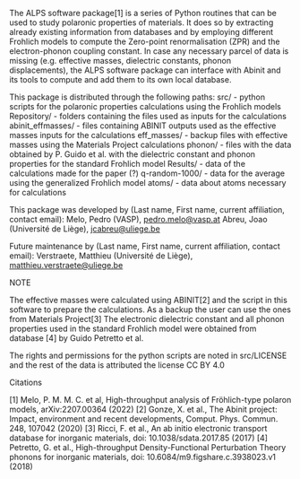 The ALPS software package[1] is a series of Python routines that can be used to study polaronic properties of materials. It does so by extracting already existing information from databases and by employing different Frohlich models to compute the Zero-point renormalisation (ZPR) and the electron-phonon coupling constant. In case any necessary parcel of data is missing (e.g. effective masses, dielectric constants, phonon displacements), the ALPS software package can interface with Abinit and its tools to compute and add them to its own local database. 

This package is distributed through the following paths:
src/                  - python scripts for the polaronic properties calculations using the Frohlich models
Repository/           - folders containing the files used as inputs for the calculations
abinit_effmasses/     - files containing ABINIT outputs used as the effective masses inputs for the calculations
eff_masses/           - backup files with effective masses using the Materials Project calculations
phonon/               - files with the data obtained by P. Guido et al. with the dielectric constant and phonon properties for the standard Frohlich model
Results/              - data of the calculations made for the paper (?)
q-random-1000/        - data for the average using the generalized Frohlich model 
atoms/                - data about atoms necessary for calculations


This package was developed by (Last name, First name, current affiliation, contact email):
Melo, Pedro (VASP), pedro.melo@vasp.at
Abreu, Joao (Université de Liège), jcabreu@uliege.be 

Future maintenance by (Last name, First name, current affiliation, contact email):
Verstraete, Matthieu (Université de Liège), matthieu.verstraete@uliege.be


NOTE

The effective masses were calculated using ABINIT[2] and the script in this software to prepare the calculations. As a backup the user can use the ones from Materials Project[3]
The electronic dielectric constant and all phonon properties used in the standard Frohlich model were obtained from database [4] by Guido Petretto et al.

The rights and permissions for the python scripts are noted in src/LICENSE and the rest of the data is attributed the license CC BY 4.0

Citations

[1] Melo, P. M. M. C. et al, High-throughput analysis of Fröhlich-type polaron models, arXiv:2207.00364 (2022)
[2] Gonze, X. et al., The Abinit project: Impact, environment and recent developments, Comput. Phys. Commun. 248, 107042 (2020)
[3] Ricci, F. et al., An ab initio electronic transport database for inorganic materials, doi: 10.1038/sdata.2017.85 (2017)
[4] Petretto, G. et al., High-throughput Density-Functional Perturbation Theory phonons for inorganic materials, doi: 10.6084/m9.figshare.c.3938023.v1 (2018)


